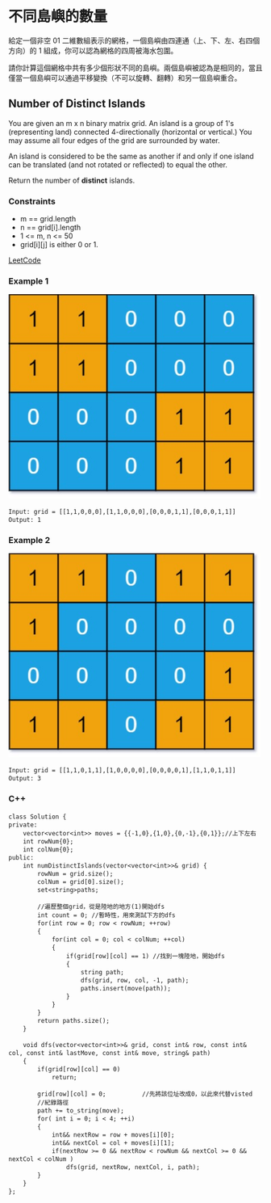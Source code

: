 # 不同島嶼的數量

給定一個非空 01 二維數組表示的網格，一個島嶼由四連通（上、下、左、右四個方向）的 1 組成，你可以認為網格的四周被海水包圍。

請你計算這個網格中共有多少個形狀不同的島嶼。兩個島嶼被認為是相同的，當且僅當一個島嶼可以通過平移變換（不可以旋轉、翻轉）和另一個島嶼重合。

## Number of Distinct Islands

You are given an m x n binary matrix grid. An island is a group of 1's (representing land) connected 4-directionally (horizontal or vertical.) 
You may assume all four edges of the grid are surrounded by water.

An island is considered to be the same as another if and only if one island can be translated (and not rotated or reflected) to equal the other.

Return the number of <b>distinct</b> islands.

### Constraints

* m == grid.length
* n == grid[i].length
* 1 <= m, n <= 50
* grid[i][j] is either 0 or 1.

[LeetCode](https://leetcode-cn.com/problems/number-of-distinct-islands/)


### Example 1

<img src="img/694_1.jpg" width = "500"/>

```
Input: grid = [[1,1,0,0,0],[1,1,0,0,0],[0,0,0,1,1],[0,0,0,1,1]]
Output: 1
```

### Example 2

<img src="img/694_2.jpg" width = "500"/>

```
Input: grid = [[1,1,0,1,1],[1,0,0,0,0],[0,0,0,0,1],[1,1,0,1,1]]
Output: 3
```

### C++ 

```
class Solution {
private:
    vector<vector<int>> moves = {{-1,0},{1,0},{0,-1},{0,1}};//上下左右
    int rowNum{0};
    int colNum{0};
public:
    int numDistinctIslands(vector<vector<int>>& grid) {
        rowNum = grid.size();
        colNum = grid[0].size();       
        set<string>paths;

        //遍歷整個grid，從是陸地的地方(1)開始dfs        
        int count = 0; //暫時性，用來測試下方的dfs
        for(int row = 0; row < rowNum; ++row)
        {
            for(int col = 0; col < colNum; ++col)
            {
                if(grid[row][col] == 1) //找到一塊陸地，開始dfs
                {
                    string path;
                    dfs(grid, row, col, -1, path); 
                    paths.insert(move(path));
                }
            }
        }
        return paths.size();
    }

    void dfs(vector<vector<int>>& grid, const int& row, const int& col, const int& lastMove, const int& move, string& path)
    {
        if(grid[row][col] == 0)
            return;
        
        grid[row][col] = 0;          //先將該位址改成0，以此來代替visted
        //紀錄路徑
        path += to_string(move);
        for( int i = 0; i < 4; ++i)
        {
            int&& nextRow = row + moves[i][0];
            int&& nextCol = col + moves[i][1];
            if(nextRow >= 0 && nextRow < rowNum && nextCol >= 0 && nextCol < colNum )
                dfs(grid, nextRow, nextCol, i, path);                                
        }
    }
};
```
